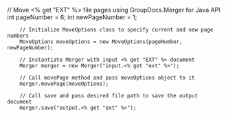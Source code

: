 // Move <% get "EXT" %> file pages using GroupDocs.Merger for Java API
        int pageNumber = 6;
        int newPageNumber = 1;

        // Initialize MoveOptions class to specify current and new page numbers
        MoveOptions moveOptions = new MoveOptions(pageNumber, newPageNumber);

        // Instantiate Merger with input <% get "EXT" %> document
        Merger merger = new Merger("input.<% get "ext" %>");

        // Call movePage method and pass moveOptions object to it
        merger.movePage(moveOptions);
    
        // Call save and pass desired file path to save the output document
        merger.save("output.<% get "ext" %>");